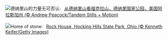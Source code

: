 ![](https://www.bing.com/th?id=OHR.DenaliClimber_ZH-CN7548168932_UHD.jpg&w=1000)德纳里山的力量无可否认:&nbsp;&ensp;[从德纳里山看福克拉山，德纳里国家公园，美国阿拉斯加州 (© Andrew Peacock/Tandem Stills + Motion)](https://www.bing.com/th?id=OHR.DenaliClimber_ZH-CN7548168932_UHD.jpg)
<br><br/>
![](https://www.bing.com/th?id=OHR.RockHouse_EN-US1852534234_UHD.jpg&w=1000)Home of stone:&nbsp;&ensp;[Rock House, Hocking Hills State Park, Ohio (© Kenneth Keifer/Getty Images)](https://www.bing.com/th?id=OHR.RockHouse_EN-US1852534234_UHD.jpg)
<br><br/>
